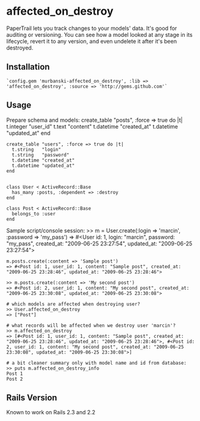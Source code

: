 # affected_on_destroy

PaperTrail lets you track changes to your models' data.  It's good for auditing or versioning.  You can see how a model looked at any stage in its lifecycle, revert it to any version, and even undelete it after it's been destroyed.

## Installation

    `config.gem 'murbanski-affected_on_destroy', :lib => 'affected_on_destroy', :source => 'http://gems.github.com'`


## Usage

Prepare schema and models:
	create_table "posts", :force => true do |t| 
	  t.integer  "user_id"
	  t.text     "content"
	  t.datetime "created_at"
	  t.datetime "updated_at"
	end 

	create_table "users", :force => true do |t| 
	  t.string   "login"
	  t.string   "password"
	  t.datetime "created_at"
	  t.datetime "updated_at"
	end 


	class User < ActiveRecord::Base
	  has_many :posts, :dependent => :destroy
	end

	class Post < ActiveRecord::Base
	  belongs_to :user
	end

Sample script/console session:
	>> m = User.create(:login => 'marcin', :password => 'my_pass')
	=> #<User id: 1, login: "marcin", password: "my_pass", created_at: "2009-06-25 23:27:54", updated_at: "2009-06-25 23:27:54">

	m.posts.create(:content => 'Sample post')
	=> #<Post id: 1, user_id: 1, content: "Sample post", created_at: "2009-06-25 23:28:46", updated_at: "2009-06-25 23:28:46">

	>> m.posts.create(:content => 'My second post')
	=> #<Post id: 2, user_id: 1, content: "My second post", created_at: "2009-06-25 23:30:08", updated_at: "2009-06-25 23:30:08">

	# which models are affected when destroying user?
	>> User.affected_on_destroy
	=> ["Post"]

	# what records will be affected when we destroy user 'marcin'?
	>> m.affected_on_destroy
	=> [#<Post id: 1, user_id: 1, content: "Sample post", created_at: "2009-06-25 23:28:46", updated_at: "2009-06-25 23:28:46">, #<Post id: 2, user_id: 1, content: "My second post", created_at: "2009-06-25 23:30:08", updated_at: "2009-06-25 23:30:08">]

	# a bit cleaner summary only with model name and id from database:
	>> puts m.affected_on_destroy_info
	Post 1
	Post 2


## Rails Version

Known to work on Rails 2.3 and 2.2


